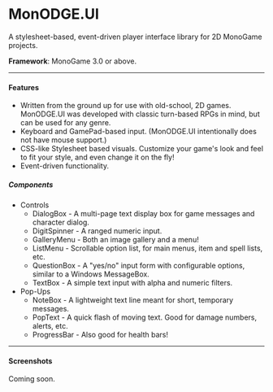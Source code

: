 # MonODGE.UI
A stylesheet-based, event-driven player interface library for 2D MonoGame projects.

**Framework**: MonoGame 3.0 or above.

---

#### Features

- Written from the ground up for use with old-school, 2D games. 
MonODGE.UI was developed with classic turn-based RPGs in mind, but can be used for any genre.
- Keyboard and GamePad-based input. (MonODGE.UI intentionally does not have mouse support.) 
- CSS-like Stylesheet based visuals.
Customize your game's look and feel to fit your style, and even change it on the fly!
- Event-driven functionality.

##### Components

- Controls
  - DialogBox - A multi-page text display box for game messages and character dialog.
  - DigitSpinner - A ranged numeric input.
  - GalleryMenu - Both an image gallery and a menu!
  - ListMenu - Scrollable option list, for main menus, item and spell lists, etc.
  - QuestionBox - A "yes/no" input form with configurable options, similar to a Windows MessageBox.
  - TextBox - A simple text input with alpha and numeric filters.
- Pop-Ups
  - NoteBox - A lightweight text line meant for short, temporary messages.
  - PopText - A quick flash of moving text. Good for damage numbers, alerts, etc.
  - ProgressBar - Also good for health bars!

---

#### Screenshots
Coming soon.